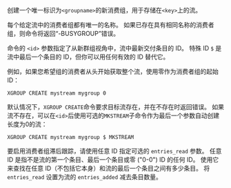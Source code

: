 创建一个唯一标识为`<groupname>`的新消费组，用于存储在`<key>`上的流。

每个给定流中的消费者组都有唯一的名称。
如果已存在具有相同名称的消费者组，则命令将返回“-BUSYGROUP”错误。

命令的 `<id>` 参数指定了从新群组视角中，流中最新交付条目的 ID。
特殊 ID `$` 是流中最后一个条目的 ID，但你可以用任何有效的 ID 替代它。

例如，如果您希望组的消费者从头开始获取整个流，使用零作为消费者组的起始ID：

    XGROUP CREATE mystream mygroup 0

默认情况下，`XGROUP CREATE`命令要求目标流存在，并在不存在时返回错误。
如果流不存在，可以在`<id>`后使用可选的`MKSTREAM`子命令作为最后一个参数自动创建长度为0的流：

    XGROUP CREATE mystream mygroup $ MKSTREAM

要启用消费者组滞后跟踪，请使用任意 ID 指定可选的 `entries_read` 参数。
任意 ID 是指不是流的第一个条目、最后一个条目或零 ("0-0") ID 的任何 ID。
使用它来查找在任意 ID（不包括它本身）和流的最后一个条目之间有多少条目。
将 `entries_read` 设置为流的 `entries_added` 减去条目数量。
